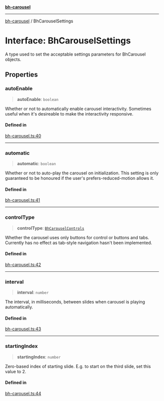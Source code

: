 [**bh-carousel**](../README.md)

---

[bh-carousel](../README.md) / BhCarouselSettings

# Interface: BhCarouselSettings

A type used to set the acceptable settings parameters for BhCarousel objects.

## Properties

### autoEnable

> **autoEnable**: `boolean`

Whether or not to automatically enable carousel interactivity. Sometimes
useful when it's desireable to make the interactivity responsive.

#### Defined in

[bh-carousel.ts:40](https://github.com/ctorgalson/bh-carousel/blob/2f7dabc4fd9fa5cf46c771341f2b4d493520ede4/src/bh-carousel.ts#L40)

---

### automatic

> **automatic**: `boolean`

Whether or not to auto-play the carousel on initialization. This setting
is only guaranteed to be honoured if the user's prefers-reduced-motion
allows it.

#### Defined in

[bh-carousel.ts:41](https://github.com/ctorgalson/bh-carousel/blob/2f7dabc4fd9fa5cf46c771341f2b4d493520ede4/src/bh-carousel.ts#L41)

---

### controlType

> **controlType**: [`BhCarouselControls`](../type-aliases/BhCarouselControls.md)

Whether the carousel uses only buttons for control or buttons and tabs.
Currently has no effect as tab-style navigation hasn't been implemented.

#### Defined in

[bh-carousel.ts:42](https://github.com/ctorgalson/bh-carousel/blob/2f7dabc4fd9fa5cf46c771341f2b4d493520ede4/src/bh-carousel.ts#L42)

---

### interval

> **interval**: `number`

The interval, in milliseconds, between slides when carousel is playing
automatically.

#### Defined in

[bh-carousel.ts:43](https://github.com/ctorgalson/bh-carousel/blob/2f7dabc4fd9fa5cf46c771341f2b4d493520ede4/src/bh-carousel.ts#L43)

---

### startingIndex

> **startingIndex**: `number`

Zero-based index of starting slide. E.g. to start on the third slide,
set this value to 2.

#### Defined in

[bh-carousel.ts:44](https://github.com/ctorgalson/bh-carousel/blob/2f7dabc4fd9fa5cf46c771341f2b4d493520ede4/src/bh-carousel.ts#L44)
